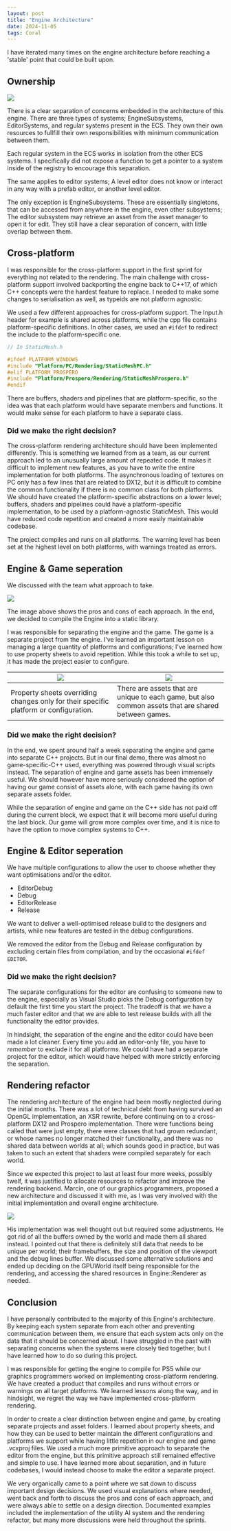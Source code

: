 ```yaml
---
layout: post
title: "Engine Architecture"
date: 2024-11-05
tags: Coral
---
```


I have iterated many times on the engine architecture before reaching a 'stable' point that could be built upon.

## Ownership

![](/img/projects/y2/coral/EngineOwnershipCleanedUp.png)

There is a clear separation of concerns embedded in the architecture of this engine. There are three types of systems; EngineSubsystems, EditorSystems, and regular systems present in the ECS. They own their own resources to fullfill their own responsibilities with minimum communication between them.

Each regular system in the ECS works in isolation from the other ECS systems. I specifically did not expose a function to get a pointer to a system inside of the registry to encourage this separation. 

The same applies to editor systems; A level editor does not know or interact in any way with a prefab editor, or another level editor.

The only exception is EngineSubsystems. These are essentially singletons, that can be accessed from anywhere in the engine, even other subsystems; The editor subsystem may retrieve an asset from the asset manager to open it for edit. They still have a clear separation of concern, with little overlap between them.

## Cross-platform

I was responsible for the cross-platform support in the first sprint for everything not related to the rendering. The main challenge with cross-platform support involved backporting the engine back to C\++17, of which C\++ concepts were the hardest feature to replace. I needed to make some changes to serialisation as well, as typeids are not platform agnostic.

We used a few different approaches for cross-platform support. The Input.h header for example is shared across platforms, while the cpp file contains platform-specific definitions. In other cases, we used an ```#ifdef``` to redirect the include to the platform-specific one.

```cpp
// In StaticMesh.h

#ifdef PLATFORM_WINDOWS
#include "Platform/PC/Rendering/StaticMeshPC.h"
#elif PLATFORM_PROSPERO
#include "Platform/Prospero/Rendering/StaticMeshProspero.h"
#endif
```

There are buffers, shaders and pipelines that are platform-specific, so the idea was that each platform would have separate members and functions. It would make sense for each platform to have a separate class.

### Did we make the right decision?

The cross-platform rendering architecture should have been implemented differently. This is something we learned from as a team, as our current approach led to an unusually large amount of repeated code. It makes it difficult to implement new features, as you have to write the entire implementation for both platforms. The asynchronous loading of textures on PC only has a few lines that are related to DX12, but it is difficult to combine the common functionality if there is no common class for both platforms. We should have created the platform-specific abstractions on a lower level; buffers, shaders and pipelines could have a platform-specific implementation, to be used by a platform-agnostic StaticMesh. This would have reduced code repetition and created a more easily maintainable codebase.

The project compiles and runs on all platforms. The warning level has been set at the highest level on both platforms, with warnings treated as errors.

## Engine & Game seperation

We discussed with the team what approach to take. 

![](/img/projects/y2/coral/EngineGameDiscussion.png)

The image above shows the pros and cons of each approach. In the end, we decided to compile the Engine into a static library.

I was responsible for separating the engine and the game. The game is a separate project from the engine. I've learned an important lesson on managing a large quantity of platforms and configurations; I've learned how to use property sheets to avoid repetition. While this took a while to set up, it has made the project easier to configure.

| ![](/img/projects/y2/coral/PropertySheets.png) | ![](/img/projects/y2/coral/EngineAndGameAssets.png) |
|---|---|
| Property sheets overriding changes only for their specific platform or configuration. | There are assets that are unique to each game, but also common assets that are shared between games. |

### Did we make the right decision?

In the end, we spent around half a week separating the engine and game into separate C++ projects. But in our final demo, there was almost no game-specific-C++ used, everything was powered through visual scripts instead. The separation of engine and game assets has been immensely useful. We should however have more seriously considered the option of having our game consist of assets alone, with each game having its own separate assets folder. 

While the separation of engine and game on the C++ side has not paid off during the current block, we expect that it will become more useful during the last block. Our game will grow more complex over time, and it is nice to have the option to move complex systems to C++.

## Engine & Editor seperation

We have multiple configurations to allow the user to choose whether they want optimisations and/or the editor.

- EditorDebug
- Debug
- EditorRelease
- Release

We want to deliver a well-optimised release build to the designers and artists, while new features are tested in the debug configurations.

We removed the editor from the Debug and Release configuration by excluding certain files from compilation, and by the occasional ```#ifdef EDITOR```.

### Did we make the right decision?

The separate configurations for the editor are confusing to someone new to the engine, especially as Visual Studio picks the Debug configuration by default the first time you start the project. The tradeoff is that we have a much faster editor and that we are able to test release builds with all the functionality the editor provides.

In hindsight, the separation of the engine and the editor could have been made a lot cleaner. Every time you add an editor-only file, you have to *remember* to exclude it for all platforms. We could have had a separate project for the editor, which would have helped with more strictly enforcing the separation.

## Rendering refactor

The rendering architecture of the engine had been mostly neglected during the initial months. There was a lot of technical debt from having survived an OpenGL implementation, an XSR rewrite, before continuing on to a cross-platform DX12 and Prospero implementation. There were functions being called that were just empty, there were classes that had grown redundant, or whose names no longer matched their functionality, and there was no shared data between worlds at all; which sounds good in practice, but was taken to such an extent that shaders were compiled separately for each world.

Since we expected this project to last at least four more weeks, possibly twelf, it was justified to allocate resources to refactor and improve the rendering backend. Marcin, one of our graphics programmers, proposed a new architecture and discussed it with me, as I was very involved with the initial implementation and overall engine architecture.

![](/img/projects/y2/coral/RenderRefactorFinal.png)

His implementation was well thought out but required some adjustments. He got rid of all the buffers owned by the world and made them all shared instead. I pointed out that there is definitely still data that needs to be unique per world; their framebuffers, the size and position of the viewport and the debug lines buffer. We discussed some alternative solutions and ended up deciding on the GPUWorld itself being responsible for the rendering, and accessing the shared resources in Engine::Renderer as needed.


## Conclusion

I have personally contributed to the majority of this Engine's architecture. By keeping each system separate from each other and preventing communication between them, we ensure that each system acts only on the data that it should be concerned about. I have struggled in the past with separating concerns when the systems were closely tied together, but I have learned how to do so during this project.

I was responsible for getting the engine to compile for PS5 while our graphics programmers worked on implementing cross-platform rendering. We have created a product that compiles and runs without errors or warnings on all target platforms. We learned lessons along the way, and in hindsight, we regret the way we have implemented cross-platform rendering.

In order to create a clear distinction between engine and game, by creating separate projects and asset folders. I learned about property sheets, and how they can be used to better maintain the different configurations and platforms we support while having little repetition in our engine and game .vcxproj files. We used a much more primitive approach to separate the editor from the engine, but this primitive approach still remained effective and simple to use. I have learned more about separation, and in future codebases, I would instead choose to make the editor a separate project.

We very organically came to a point where we sat down to discuss important design decisions. We used visual explanations where needed, went back and forth to discuss the pros and cons of each approach, and were always able to settle on a design direction. Documented examples included the implementation of the utility AI system and the rendering refactor, but many more discussions were held throughout the sprints.
